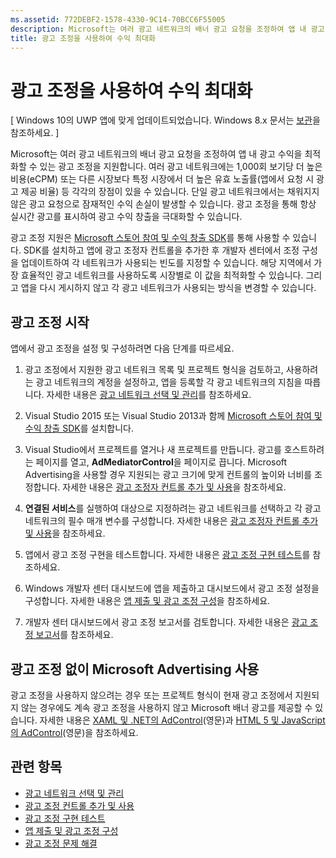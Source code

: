 ```yaml
---
ms.assetid: 772DEBF2-1578-4330-9C14-70BCC6F55005
description: Microsoft는 여러 광고 네트워크의 배너 광고 요청을 조정하여 앱 내 광고 수익을 최적화할 수 있는 광고 조정을 지원합니다.
title: 광고 조정을 사용하여 수익 최대화
---
```


#  광고 조정을 사용하여 수익 최대화


\[ Windows 10의 UWP 앱에 맞게 업데이트되었습니다. Windows 8.x 문서는 [보관](http://go.microsoft.com/fwlink/p/?linkid=619132)을 참조하세요. \]

Microsoft는 여러 광고 네트워크의 배너 광고 요청을 조정하여 앱 내 광고 수익을 최적화할 수 있는 광고 조정을 지원합니다. 여러 광고 네트워크에는 1,000회 보기당 더 높은 비용(eCPM) 또는 다른 시장보다 특정 시장에서 더 높은 유효 노출률(앱에서 요청 시 광고 제공 비율) 등 각각의 장점이 있을 수 있습니다. 단일 광고 네트워크에서는 채워지지 않은 광고 요청으로 잠재적인 수익 손실이 발생할 수 있습니다. 광고 조정을 통해 항상 실시간 광고를 표시하여 광고 수익 창출을 극대화할 수 있습니다.

광고 조정 지원은 [Microsoft 스토어 참여 및 수익 창출 SDK](http://aka.ms/store-em-sdk)를 통해 사용할 수 있습니다. SDK를 설치하고 앱에 광고 조정자 컨트롤을 추가한 후 개발자 센터에서 조정 구성을 업데이트하여 각 네트워크가 사용되는 빈도를 지정할 수 있습니다. 해당 지역에서 가장 효율적인 광고 네트워크를 사용하도록 시장별로 이 값을 최적화할 수 있습니다. 그리고 앱을 다시 게시하지 않고 각 광고 네트워크가 사용되는 방식을 변경할 수 있습니다.

## 광고 조정 시작


앱에서 광고 조정을 설정 및 구성하려면 다음 단계를 따르세요.

1.  광고 조정에서 지원한 광고 네트워크 목록 및 프로젝트 형식을 검토하고, 사용하려는 광고 네트워크의 계정을 설정하고, 앱을 등록할 각 광고 네트워크의 지침을 따릅니다. 자세한 내용은 [광고 네트워크 선택 및 관리](select-and-manage-your-ad-networks.md)를 참조하세요.

2.  Visual Studio 2015 또는 Visual Studio 2013과 함께 [Microsoft 스토어 참여 및 수익 창출 SDK](http://aka.ms/store-em-sdk)를 설치합니다.

3.  Visual Studio에서 프로젝트를 열거나 새 프로젝트를 만듭니다. 광고를 호스트하려는 페이지를 열고, **AdMediatorControl**을 페이지로 끕니다. Microsoft Advertising을 사용할 경우 지원되는 광고 크기에 맞게 컨트롤의 높이와 너비를 조정합니다. 자세한 내용은 [광고 조정자 컨트롤 추가 및 사용](add-and-use-the-ad-mediator-control.md)을 참조하세요.

4.  **연결된 서비스**를 실행하여 대상으로 지정하려는 광고 네트워크를 선택하고 각 광고 네트워크의 필수 매개 변수를 구성합니다. 자세한 내용은 [광고 조정자 컨트롤 추가 및 사용](add-and-use-the-ad-mediator-control.md)을 참조하세요.

5.  앱에서 광고 조정 구현을 테스트합니다. 자세한 내용은 [광고 조정 구현 테스트](test-your-ad-mediation-implementation.md)를 참조하세요.

6.  Windows 개발자 센터 대시보드에 앱을 제출하고 대시보드에서 광고 조정 설정을 구성합니다. 자세한 내용은 [앱 제출 및 광고 조정 구성](submit-your-app-and-configure-ad-mediation.md)을 참조하세요.

7.  개발자 센터 대시보드에서 광고 조정 보고서를 검토합니다. 자세한 내용은 [광고 조정 보고서](https://msdn.microsoft.com/library/windows/apps/mt148521)를 참조하세요.

## 광고 조정 없이 Microsoft Advertising 사용


광고 조정을 사용하지 않으려는 경우 또는 프로젝트 형식이 현재 광고 조정에서 지원되지 않는 경우에도 계속 광고 조정을 사용하지 않고 Microsoft 배너 광고를 제공할 수 있습니다. 자세한 내용은 [XAML 및 .NET의 AdControl](https://msdn.microsoft.com/library/mt313186.aspx)(영문)과 [HTML 5 및 JavaScript의 AdControl](https://msdn.microsoft.com/library/mt313130.aspx)(영문)을 참조하세요.

## 관련 항목

* [광고 네트워크 선택 및 관리](select-and-manage-your-ad-networks.md)
* [광고 조정 컨트롤 추가 및 사용](add-and-use-the-ad-mediator-control.md)
* [광고 조정 구현 테스트](test-your-ad-mediation-implementation.md)
* [앱 제출 및 광고 조정 구성](submit-your-app-and-configure-ad-mediation.md)
* [광고 조정 문제 해결](troubleshoot-ad-mediation.md)
 

 


<!--HONumber=Mar16_HO5-->


